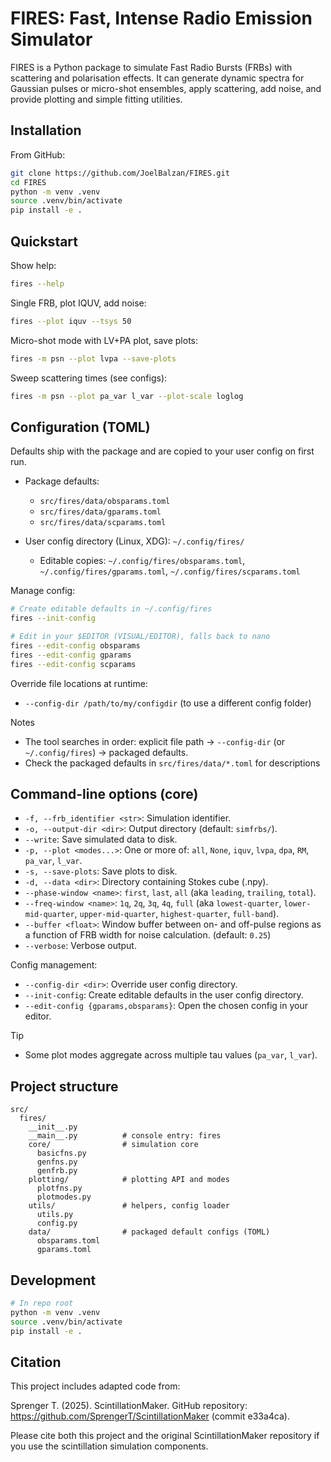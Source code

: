 # FIRES: Fast, Intense Radio Emission Simulator

FIRES is a Python package to simulate Fast Radio Bursts (FRBs) with scattering and polarisation effects. It can generate dynamic spectra for Gaussian pulses or micro-shot ensembles, apply scattering, add noise, and provide plotting and simple fitting utilities.

## Installation

From GitHub:
```bash
git clone https://github.com/JoelBalzan/FIRES.git
cd FIRES
python -m venv .venv
source .venv/bin/activate
pip install -e .
```

## Quickstart

Show help:
```bash
fires --help
```

Single FRB, plot IQUV, add noise:
```bash
fires --plot iquv --tsys 50
```

Micro-shot mode with LV+PA plot, save plots:
```bash
fires -m psn --plot lvpa --save-plots
```

Sweep scattering times (see configs):
```bash
fires -m psn --plot pa_var l_var --plot-scale loglog
```

## Configuration (TOML)

Defaults ship with the package and are copied to your user config on first run.

- Package defaults:
  - `src/fires/data/obsparams.toml`
  - `src/fires/data/gparams.toml`
  - `src/fires/data/scparams.toml`

- User config directory (Linux, XDG): `~/.config/fires/`
  - Editable copies: `~/.config/fires/obsparams.toml`, `~/.config/fires/gparams.toml`, `~/.config/fires/scparams.toml`

Manage config:
```bash
# Create editable defaults in ~/.config/fires
fires --init-config

# Edit in your $EDITOR (VISUAL/EDITOR), falls back to nano
fires --edit-config obsparams
fires --edit-config gparams
fires --edit-config scparams
```

Override file locations at runtime:
- `--config-dir /path/to/my/configdir` (to use a different config folder)

Notes
- The tool searches in order: explicit file path → `--config-dir` (or `~/.config/fires`) → packaged defaults.
- Check the packaged defaults in `src/fires/data/*.toml` for descriptions

## Command-line options (core)

- `-f, --frb_identifier <str>`: Simulation identifier.
- `-o, --output-dir <dir>`: Output directory (default: `simfrbs/`).
- `--write`: Save simulated data to disk.
- `-p, --plot <modes...>`: One or more of: `all`, `None`, `iquv`, `lvpa`, `dpa`, `RM`, `pa_var`, `l_var`.
- `-s, --save-plots`: Save plots to disk.
- `-d, --data <dir>`: Directory containing Stokes cube (.npy).
- `--phase-window <name>`: `first`, `last`, `all` (aka `leading`, `trailing`, `total`).
- `--freq-window <name>`: `1q`, `2q`, `3q`, `4q`, `full` (aka `lowest-quarter`, `lower-mid-quarter`, `upper-mid-quarter`, `highest-quarter`, `full-band`).
- `--buffer <float>`: Window buffer between on- and off-pulse regions as a function of FRB width for noise calculation. (default: `0.25`)
- `--verbose`: Verbose output.

Config management:
- `--config-dir <dir>`: Override user config directory.
- `--init-config`: Create editable defaults in the user config directory.
- `--edit-config {gparams,obsparams}`: Open the chosen config in your editor.

Tip
- Some plot modes aggregate across multiple tau values (`pa_var`, `l_var`).


## Project structure

```
src/
  fires/
    __init__.py
    __main__.py          # console entry: fires
    core/                # simulation core
      basicfns.py
      genfns.py
      genfrb.py
    plotting/            # plotting API and modes
      plotfns.py
      plotmodes.py
    utils/               # helpers, config loader
      utils.py
      config.py
    data/                # packaged default configs (TOML)
      obsparams.toml
      gparams.toml
```

## Development

```bash
# In repo root
python -m venv .venv
source .venv/bin/activate
pip install -e .
```

## Citation

This project includes adapted code from:

Sprenger T. (2025). ScintillationMaker. GitHub repository: https://github.com/SprengerT/ScintillationMaker (commit e33a4ca).

Please cite both this project and the original ScintillationMaker repository if you use the scintillation simulation components.
